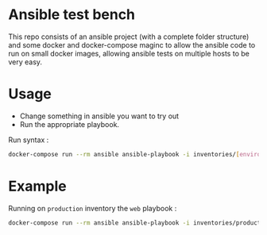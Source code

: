 # Ansible test bench

This repo consists of an ansible project (with a complete folder structure) and some docker and
docker-compose maginc to allow the ansible code to run on small docker images, allowing ansible
tests on multiple hosts to be very easy.

# Usage

- Change something in ansible you want to try out
- Run the appropriate playbook.

Run syntax :

```bash
docker-compose run --rm ansible ansible-playbook -i inventories/[environment] [playbook].yml
```

# Example

Running on `production` inventory the `web` playbook :


```bash
docker-compose run --rm ansible ansible-playbook -i inventories/production web.yml

```
